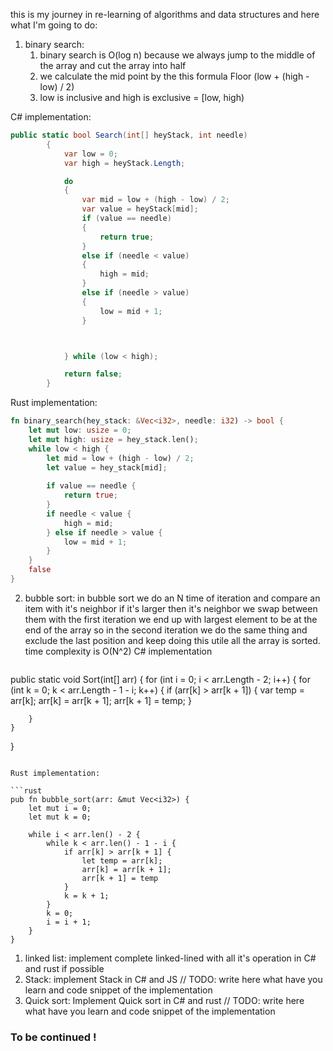 this is my journey in re-learning of algorithms and data structures and here what I'm going to do:
1. binary search:
   1. binary search is O(log n) because we always jump to the middle of the array and cut the array into half
   2. we calculate the mid point by the this formula Floor (low + (high -low) / 2)
   3. low is inclusive and high is exclusive  = \[low, high) 
   
C# implementation: 
   
```csharp
public static bool Search(int[] heyStack, int needle)
        {
            var low = 0;
            var high = heyStack.Length;

            do
            {
                var mid = low + (high - low) / 2;
                var value = heyStack[mid];
                if (value == needle)
                {
                    return true;
                }
                else if (needle < value)
                {
                    high = mid;
                }
                else if (needle > value)
                {
                    low = mid + 1;
                }



            } while (low < high);

            return false;
        }
```

   Rust implementation:
```rust
fn binary_search(hey_stack: &Vec<i32>, needle: i32) -> bool {
    let mut low: usize = 0;
    let mut high: usize = hey_stack.len();
    while low < high {
        let mid = low + (high - low) / 2;
        let value = hey_stack[mid];
        
        if value == needle {
            return true;
        }
        if needle < value {
            high = mid;
        } else if needle > value {
            low = mid + 1;
        }
    }
    false
}
```

2. bubble sort:
   in bubble sort we do an N time of iteration and compare an item with it's neighbor if it's larger then it's neighbor we swap between them with the first iteration we end up  with largest element to be at the end of the array so in the second iteration we do the same thing and exclude the last position and keep doing this utile all the array is sorted.
   time complexity is O(N^2)
   C# implementation
   ```csharp
public static void Sort(int[] arr)
{
    for (int i = 0; i < arr.Length - 2; i++)
    {
        for (int k = 0; k < arr.Length - 1 - i; k++)
        {
            if (arr[k] > arr[k + 1])
            {
                var temp = arr[k];
                arr[k] = arr[k + 1];
                arr[k + 1] = temp;
            }

        }
    }
}
```

Rust implementation:

```rust 
pub fn bubble_sort(arr: &mut Vec<i32>) {
    let mut i = 0;
    let mut k = 0;
    
    while i < arr.len() - 2 {
        while k < arr.len() - 1 - i {
            if arr[k] > arr[k + 1] {
                let temp = arr[k];
                arr[k] = arr[k + 1];
                arr[k + 1] = temp
            }
            k = k + 1;
        }
        k = 0;
        i = i + 1;
    }
}
```

1. linked list: 
   implement complete linked-lined with all it's operation in C# and rust if possible
4. Stack:
   implement Stack in C# and JS 
   // TODO: write here what have you learn and code snippet  of the implementation
5. Quick sort:
   Implement Quick sort in C# and rust
   // TODO: write here what have you learn and code snippet  of the implementation

### To be continued !

